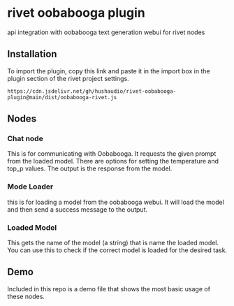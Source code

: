 # rivet oobabooga plugin
 api integration with oobabooga text generation webui for rivet nodes

## Installation
To import the plugin, copy this link and paste it in the import box in the plugin section of the rivet project settings.
```
https://cdn.jsdelivr.net/gh/hushaudio/rivet-oobabooga-plugin@main/dist/oobabooga-rivet.js
```

## Nodes

### Chat node
This is for communicating with Oobabooga.  It requests the given prompt from the loaded model.  There are options for setting the temperature and top_p values.  The output is the response from the model.

### Mode Loader
this is for loading a model from the oobabooga webui.  It will load the model and then send a success message to the output.

### Loaded Model
This gets the name of the model (a string) that is name the loaded model.  You can use this to check if the correct model is loaded for the desired task.

## Demo
Included in this repo is a demo file that shows the most basic usage of these nodes. 